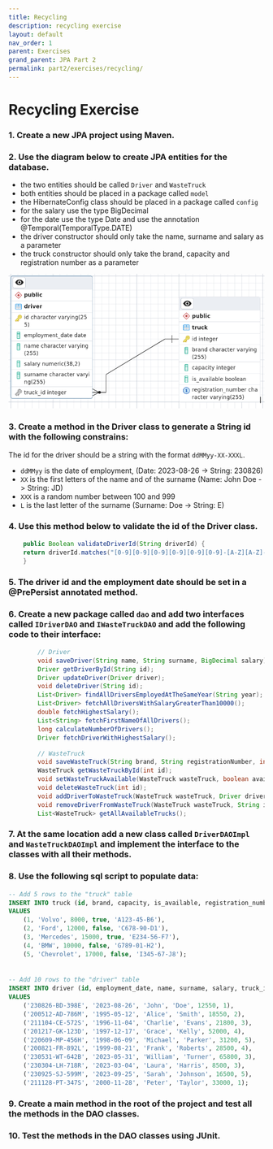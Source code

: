 ```yaml
---
title: Recycling
description: recycling exercise
layout: default
nav_order: 1
parent: Exercises
grand_parent: JPA Part 2
permalink: part2/exercises/recycling/
---
```


# Recycling Exercise

### 1. Create a new JPA project using Maven.

### 2. Use the diagram below to create JPA entities for the database.

- the two entities should be called `Driver` and `WasteTruck`
- both entities should be placed in a package called `model`
- the HibernateConfig class should be placed in a package called `config`
- for the salary use the type BigDecimal
- for the date use the type Date and use the annotation @Temporal(TemporalType.DATE)
- the driver constructor should only take the name, surname and salary as a parameter
- the truck constructor should only take the brand, capacity and registration number as a parameter

![recycling eer](../../jpa_part1/images/recycling1.png)

### 3. Create a method in the Driver class to generate a String id with the following constrains:

The id for the driver should be a string with the format `ddMMyy-XX-XXXL`.
- `ddMMyy` is the date of employment, (Date: 2023-08-26 -> String: 230826)
- `XX` is the first letters of the name and of the surname (Name: John Doe -> String: JD)
- `XXX` is a random number between 100 and 999
- `L` is the last letter of the surname (Surname: Doe -> String: E)

### 4. Use this method below to validate the id of the Driver class.

```java
    public Boolean validateDriverId(String driverId) {
    return driverId.matches("[0-9][0-9][0-9][0-9][0-9][0-9]-[A-Z][A-Z]-[0-9][0-9][0-9][A-Z]");
    }
```

### 5. The driver id and the employment date should be set in a @PrePersist annotated method. 

### 6. Create a new package called `dao` and add two interfaces called `IDriverDAO` and `IWasteTruckDAO` and add the following code to their interface:

```java
        // Driver
        void saveDriver(String name, String surname, BigDecimal salary);
        Driver getDriverById(String id);
        Driver updateDriver(Driver driver);
        void deleteDriver(String id);
        List<Driver> findAllDriversEmployedAtTheSameYear(String year);
        List<Driver> fetchAllDriversWithSalaryGreaterThan10000();
        double fetchHighestSalary();
        List<String> fetchFirstNameOfAllDrivers();
        long calculateNumberOfDrivers();
        Driver fetchDriverWithHighestSalary();
```

```java
        // WasteTruck
        void saveWasteTruck(String brand, String registrationNumber, int capacity);
        WasteTruck getWasteTruckById(int id);
        void setWasteTruckAvailable(WasteTruck wasteTruck, boolean available);
        void deleteWasteTruck(int id);
        void addDriverToWasteTruck(WasteTruck wasteTruck, Driver driver);
        void removeDriverFromWasteTruck(WasteTruck wasteTruck, String id);
        List<WasteTruck> getAllAvailableTrucks();
```

### 7. At the same location add a new class called `DriverDAOImpl` and `WasteTruckDAOImpl` and implement the interface to the classes with all their methods.

### 8. Use the following sql script to populate data: 

```sql
-- Add 5 rows to the "truck" table
INSERT INTO truck (id, brand, capacity, is_available, registration_number)
VALUES
    (1, 'Volvo', 8000, true, 'A123-45-B6'),
    (2, 'Ford', 12000, false, 'C678-90-D1'),
    (3, 'Mercedes', 15000, true, 'E234-56-F7'),
    (4, 'BMW', 10000, false, 'G789-01-H2'),
    (5, 'Chevrolet', 17000, false, 'I345-67-J8');


-- Add 10 rows to the "driver" table
INSERT INTO driver (id, employment_date, name, surname, salary, truck_id)
VALUES
    ('230826-BD-398E', '2023-08-26', 'John', 'Doe', 12550, 1),
    ('200512-AD-786M', '1995-05-12', 'Alice', 'Smith', 18550, 2),
    ('211104-CE-572S', '1996-11-04', 'Charlie', 'Evans', 21800, 3),
    ('201217-GK-123D', '1997-12-17', 'Grace', 'Kelly', 52000, 4),
    ('220609-MP-456H', '1998-06-09', 'Michael', 'Parker', 31200, 5),
    ('200821-FR-892L', '1999-08-21', 'Frank', 'Roberts', 28500, 4),
    ('230531-WT-642B', '2023-05-31', 'William', 'Turner', 65800, 3),
    ('230304-LH-718R', '2023-03-04', 'Laura', 'Harris', 8500, 3),
    ('230925-SJ-599M', '2023-09-25', 'Sarah', 'Johnson', 16500, 5),
    ('211128-PT-347S', '2000-11-28', 'Peter', 'Taylor', 33000, 1);

```

### 9. Create a main method in the root of the project and test all the methods in the DAO classes.

### 10. Test the methods in the DAO classes using JUnit.
